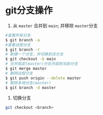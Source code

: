 # git分支操作

1. 从 `master` 合并到 `main`; 并移除 `master`分支

  ```sh
  #查看所有分支
  $ git branch -a
  #查看远程分支
  $ git branch -r
  # 新建一个分支，并切换到该分支
  $ git checkout -b main
  # 合并指定(master)分支内容到当前分支
  $ git merge master
  # 删除远程分支
  $ git push origin --delete master
  # 删除本地分支(master)
  $ git branch -d master
  ```

1. 切换分支
  
  ```sh
  git checkout <branch>
  ```
